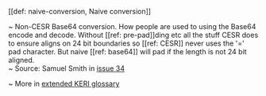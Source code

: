 [[def: naive-conversion, Naive conversion]]

~ Non-CESR Base64 conversion. How people are used to using the Base64 encode and decode.  Without [[ref: pre-pad]]ding etc all the stuff CESR does to ensure aligns on 24 bit boundaries so [[ref: CESR]] never uses the '=' pad character. But naive [[ref: base64]] will pad if the length is not 24 bit aligned.  
~ Source: Samuel Smith in [issue 34](https://github.com/WebOfTrust/ietf-cesr/issues/34)

~ More in <a href="https://weboftrust.github.io/WOT-terms/docs/glossary/naive-conversion">extended KERI glossary</a>
